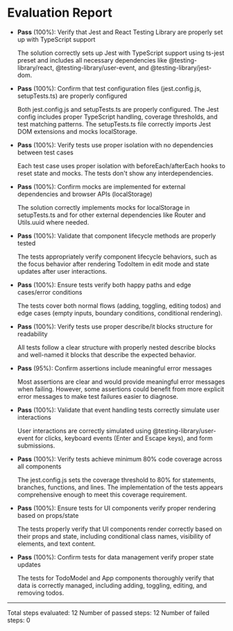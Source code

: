 # Evaluation Report

- **Pass** (100%): Verify that Jest and React Testing Library are properly set up with TypeScript support
  
  The solution correctly sets up Jest with TypeScript support using ts-jest preset and includes all necessary dependencies like @testing-library/react, @testing-library/user-event, and @testing-library/jest-dom.

- **Pass** (100%): Confirm that test configuration files (jest.config.js, setupTests.ts) are properly configured
  
  Both jest.config.js and setupTests.ts are properly configured. The Jest config includes proper TypeScript handling, coverage thresholds, and test matching patterns. The setupTests.ts file correctly imports Jest DOM extensions and mocks localStorage.

- **Pass** (100%): Verify tests use proper isolation with no dependencies between test cases
  
  Each test case uses proper isolation with beforeEach/afterEach hooks to reset state and mocks. The tests don't show any interdependencies.

- **Pass** (100%): Confirm mocks are implemented for external dependencies and browser APIs (localStorage)
  
  The solution correctly implements mocks for localStorage in setupTests.ts and for other external dependencies like Router and Utils.uuid where needed.

- **Pass** (100%): Validate that component lifecycle methods are properly tested
  
  The tests appropriately verify component lifecycle behaviors, such as the focus behavior after rendering TodoItem in edit mode and state updates after user interactions.

- **Pass** (100%): Ensure tests verify both happy paths and edge cases/error conditions
  
  The tests cover both normal flows (adding, toggling, editing todos) and edge cases (empty inputs, boundary conditions, conditional rendering).

- **Pass** (100%): Verify tests use proper describe/it blocks structure for readability
  
  All tests follow a clear structure with properly nested describe blocks and well-named it blocks that describe the expected behavior.

- **Pass** (95%): Confirm assertions include meaningful error messages
  
  Most assertions are clear and would provide meaningful error messages when failing. However, some assertions could benefit from more explicit error messages to make test failures easier to diagnose.

- **Pass** (100%): Validate that event handling tests correctly simulate user interactions
  
  User interactions are correctly simulated using @testing-library/user-event for clicks, keyboard events (Enter and Escape keys), and form submissions.

- **Pass** (100%): Verify tests achieve minimum 80% code coverage across all components
  
  The jest.config.js sets the coverage threshold to 80% for statements, branches, functions, and lines. The implementation of the tests appears comprehensive enough to meet this coverage requirement.

- **Pass** (100%): Ensure tests for UI components verify proper rendering based on props/state
  
  The tests properly verify that UI components render correctly based on their props and state, including conditional class names, visibility of elements, and text content.

- **Pass** (100%): Confirm tests for data management verify proper state updates
  
  The tests for TodoModel and App components thoroughly verify that data is correctly managed, including adding, toggling, editing, and removing todos.

---

Total steps evaluated: 12
Number of passed steps: 12
Number of failed steps: 0